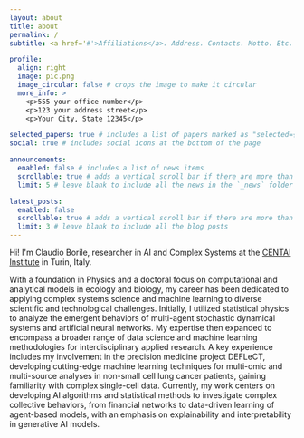 ```yaml
---
layout: about
title: about
permalink: /
subtitle: <a href='#'>Affiliations</a>. Address. Contacts. Motto. Etc.

profile:
  align: right
  image: pic.png
  image_circular: false # crops the image to make it circular
  more_info: >
    <p>555 your office number</p>
    <p>123 your address street</p>
    <p>Your City, State 12345</p>

selected_papers: true # includes a list of papers marked as "selected={true}"
social: true # includes social icons at the bottom of the page

announcements:
  enabled: false # includes a list of news items
  scrollable: true # adds a vertical scroll bar if there are more than 3 news items
  limit: 5 # leave blank to include all the news in the `_news` folder

latest_posts:
  enabled: false
  scrollable: true # adds a vertical scroll bar if there are more than 3 new posts items
  limit: 3 # leave blank to include all the blog posts
---
```


Hi! I'm Claudio Borile, researcher in AI and Complex Systems at the [CENTAI Institute](http://centai.eu) in Turin, Italy.

With a foundation in Physics and a doctoral focus on computational and analytical models in ecology and biology, my career has been dedicated to applying complex systems science and machine learning to diverse scientific and technological challenges. 
Initially, I utilized statistical physics to analyze the emergent behaviors of multi-agent stochastic dynamical systems and artificial neural networks. 
My expertise then expanded to encompass a broader range of data science and machine learning methodologies for interdisciplinary applied research. A key experience includes my involvement in the precision medicine project DEFLeCT, developing cutting-edge machine learning techniques for multi-omic and multi-source analyses in non-small cell lung cancer patients, gaining familiarity with complex single-cell data. 
Currently, my work centers on developing AI algorithms and statistical methods to investigate complex collective behaviors, from financial networks to data-driven learning of agent-based models, with an emphasis on explainability and interpretability in generative AI models.